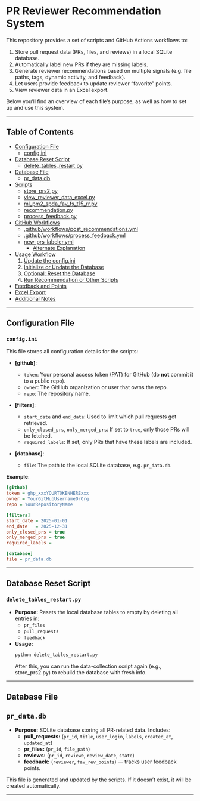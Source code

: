 # PR Reviewer Recommendation System

This repository provides a set of scripts and GitHub Actions workflows to:
1. Store pull request data (PRs, files, and reviews) in a local SQLite database.
2. Automatically label new PRs if they are missing labels.
3. Generate reviewer recommendations based on multiple signals (e.g. file paths, tags, dynamic activity, and feedback).
4. Let users provide feedback to update reviewer “favorite” points.
5. View reviewer data in an Excel export.

Below you’ll find an overview of each file’s purpose, as well as how to set up and use this system.

---

## Table of Contents
- [Configuration File](#configuration-file)
  - [config.ini](#configini)
- [Database Reset Script](#database-reset-script)
  - [delete_tables_restart.py](#delete_tables_restartpy)
- [Database File](#database-file)
  - [pr_data.db](#pr_datadb)
- [Scripts](#scripts)
  - [store_prs2.py](#store_prs2py)
  - [view_reviewer_data_excel.py](#view_reviewer_data_excelpy)
  - [ml_pm2_spda_fav_fs_t15_rr.py](#ml_pm2_spda_fav_fs_t15_rrpy)
  - [recommendation.py](#recommendationpy)
  - [process_feedback.py](#process_feedbackpy)
- [GitHub Workflows](#github-workflows)
  - [.github/workflows/post_recommendations.yml](#githubworkflowspost_recommendationsyml)
  - [.github/workflows/process_feedback.yml](#githubworkflowsprocess_feedbackyml)
  - [new-prs-labeler.yml](#new-prs-labeleryml)
    - [Alternate Explanation](#new-prs-labeleryml-alternate-explanation)
- [Usage Workflow](#usage-workflow)
  1. [Update the config.ini](#1-update-the-configini)
  2. [Initialize or Update the Database](#2-initialize-or-update-the-database)
  3. [Optional: Reset the Database](#3-optional-reset-the-database)
  4. [Run Recommendation or Other Scripts](#4-run-recommendation-or-other-scripts)
- [Feedback and Points](#feedback-and-points)
- [Excel Export](#excel-export)
- [Additional Notes](#additional-notes)

---

## Configuration File

### `config.ini`
This file stores all configuration details for the scripts:
- **[github]**:  
  - `token`: Your personal access token (PAT) for GitHub (do **not** commit it to a public repo).
  - `owner`: The GitHub organization or user that owns the repo.
  - `repo`: The repository name.

- **[filters]**:  
  - `start_date` and `end_date`: Used to limit which pull requests get retrieved.
  - `only_closed_prs`, `only_merged_prs`: If set to `true`, only those PRs will be fetched.
  - `required_labels`: If set, only PRs that have these labels are included.

- **[database]**:  
  - `file`: The path to the local SQLite database, e.g. `pr_data.db`.

**Example**:
```ini
[github]
token = ghp_xxxYOURTOKENHERExxx
owner = YourGitHubUsernameOrOrg
repo = YourRepositoryName

[filters]
start_date = 2025-01-01
end_date   = 2025-12-31
only_closed_prs = true
only_merged_prs = true
required_labels = 

[database]
file = pr_data.db
```
---

## Database Reset Script

### `delete_tables_restart.py`
- **Purpose:**  Resets the local database tables to empty by deleting all entries in:
  - `pr_files`
  - `pull_requests`
  - `feedback`	
- **Usage:**
   ```bash
   python delete_tables_restart.py
   ```
   After this, you can run the data-collection script again (e.g., store_prs2.py) to rebuild the database with fresh info.

---

## Database File

## `pr_data.db`
- **Purpose:** SQLite database storing all PR-related data. Includes:
  - **pull_requests:** (`pr_id`, `title`, `user_login`, `labels`, `created_at`, `updated_at`)
  - **pr_files:** (`pr_id`, `file_path`)
  - **reviews:** (`pr_id`, `reviewe`, `review_date`, `state`)
  - **feedback:** (`reviewer`, `fav_rev_points`) — tracks user feedback points.

This file is generated and updated by the scripts. If it doesn’t exist, it will be created automatically.

---


